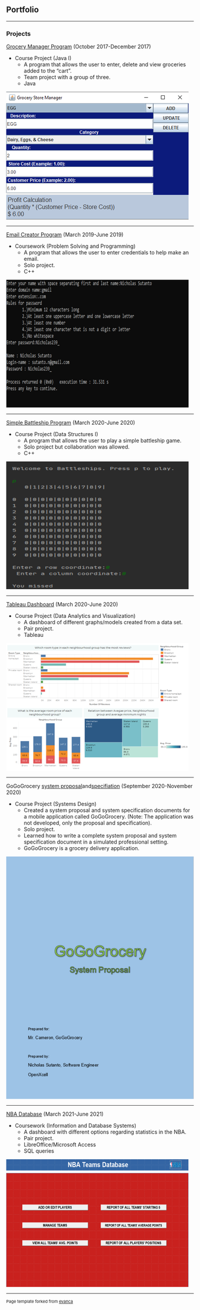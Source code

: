 ## Portfolio

---

### Projects 

<a href="https://github.com/NicholasSutanto/grocery-manager">Grocery Manager Program</a> (October 2017-December 2017)

* Course Project (Java I)
    * A program that allows the user to enter, delete and view groceries added to the “cart”.
    * Team project with a group of three.
    * Java
  
<img src="images/GroceryManagerApp.png?raw=true"/>

---
<a href="https://github.com/NicholasSutanto/email-app/blob/master/main.cpp">Email Creator Program</a> (March 2019-June 2019)

* Coursework (Problem Solving and Programming)
   * A program that allows the user to enter credentials to help make an email.
   * Solo project.
   * C++

<img src="images/EmailApp.png?raw=true"/>

---
<a href="https://github.com/NicholasSutanto/battleship-project">Simple Battleship Program</a> (March 2020-June 2020)

* Course Project (Data Structures I)
   * A program that allows the user to play a simple battleship game.
   * Solo project but collaboration was allowed.
   * C++
   
<img src="images/battleship.png?raw=true"/>

---
<a href="https://github.com/NicholasSutanto/tableau-dashboard">Tableau Dashboard</a> (March 2020-June 2020)
* Course Project (Data Analytics and Visualization)
   * A dashboard of different graphs/models created from a data set.
   * Pair project.
   * Tableau
   
<img src="images/sampledashboard.png?raw=true"/>

---
GoGoGrocery <a href="https://github.com/NicholasSutanto/GoGoGrocerySystemProposal">system proposal</a>and<a href="https://github.com/NicholasSutanto/GoGoGrocerySpecification">specifiation</a> (September 2020-November 2020)
* Course Project (Systems Design)
   * Created a system proposal and system specification documents for a mobile application called GoGoGrocery. (Note: The application was not developed, only the     proposal and specification).
   * Solo project.
   * Learned how to write a complete system proposal and system specification document in a simulated professional setting.
   * GoGoGrocery is a grocery delivery application.


<img src="images/GoGoGroceryProposal.png?raw=true"/>

---
<a href="https://github.com/NicholasSutanto/nba-database-file">NBA Database</a> (March 2021-June 2021)
* Coursework (Information and Database Systems)
   * A dashboard with different options regarding statistics in the NBA.
   * Pair project.
   * LibreOffice/Microsoft Access
   * SQL queries


<img src="images/DatabaseNBA.png?raw=true"/>

---
<p style="font-size:11px">Page template forked from <a href="https://github.com/evanca/quick-portfolio">evanca</a></p> 
<!-- Remove above link if you don't want to attibute -->
